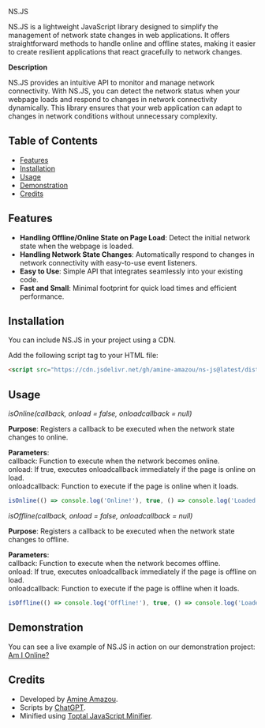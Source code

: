 NS.JS

NS.JS is a lightweight JavaScript library designed to simplify the management of network state changes in web applications. It offers straightforward methods to handle online and offline states, making it easier to create resilient applications that react gracefully to network changes.

**Description**

NS.JS provides an intuitive API to monitor and manage network connectivity. With NS.JS, you can detect the network status when your webpage loads and respond to changes in network connectivity dynamically. This library ensures that your web application can adapt to changes in network conditions without unnecessary complexity.

## Table of Contents

  - [Features](#features)
  - [Installation](#installation)
  - [Usage](#usage)
  - [Demonstration](#demonstration)
  - [Credits](#credits)

## Features

- **Handling Offline/Online State on Page Load**: Detect the initial network state when the webpage is loaded.
- **Handling Network State Changes**: Automatically respond to changes in network connectivity with easy-to-use event listeners.
- **Easy to Use**: Simple API that integrates seamlessly into your existing code.
- **Fast and Small**: Minimal footprint for quick load times and efficient performance.

## Installation
You can include NS.JS in your project using a CDN.

Add the following script tag to your HTML file:

```html
<script src="https://cdn.jsdelivr.net/gh/amine-amazou/ns-js@latest/dist/NS.min.js"></script>
```

## Usage

_isOnline(callback, onload = false, onloadcallback = null)_

**Purpose**: Registers a callback to be executed when the network state changes to online.

**Parameters**: <br>
callback: Function to execute when the network becomes online. <br>
onload: If true, executes onloadcallback immediately if the page is online on load. <br>
onloadcallback: Function to execute if the page is online when it loads. <br>

```javascript
isOnline(() => console.log('Online!'), true, () => console.log('Loaded and online!'));
```

_isOffline(callback, onload = false, onloadcallback = null)_

**Purpose**: Registers a callback to be executed when the network state changes to offline.

**Parameters**: <br>
callback: Function to execute when the network becomes offline. <br>
onload: If true, executes onloadcallback immediately if the page is offline on load. <br>
onloadcallback: Function to execute if the page is offline when it loads. <br>


```javascript
isOffline(() => console.log('Offline!'), true, () => console.log('Loaded and offline!'));
```

## Demonstration
You can see a live example of NS.JS in action on our demonstration project: [Am I Online?](https://am-i-online.vercel.app/)

## Credits

- Developed by [Amine Amazou](https://github.com/amine-amazou).
- Scripts by [ChatGPT](chatgpt.com).
- Minified using [Toptal JavaScript Minifier](https://www.toptal.com/developers/javascript-minifier).
